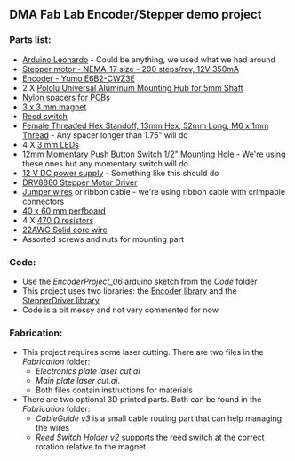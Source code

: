 ## DMA Fab Lab Encoder/Stepper demo project

### Parts list:

- [Arduino Leonardo](https://store.arduino.cc/products/arduino-leonardo-with-headers) - Could be anything, we used what we had around
- [Stepper motor - NEMA-17 size - 200 steps/rev, 12V 350mA](https://www.adafruit.com/product/324)
- [Encoder - Yumo E6B2-CWZ3E](https://www.mouser.com/datasheet/2/307/e6b2-c_ds_csm491-25665.pdf)
- 2 X [Pololu Universal Aluminum Mounting Hub for 5mm Shaft](https://www.pololu.com/product/1203)
- [Nylon spacers for PCBs](https://www.amazon.com/Lystaii-Standoff-Motherboard-Standoffs-Assortment/dp/B08LPYR49C/ref=sr_1_3?keywords=pcb%2Bspacers&qid=1702333765&sr=8-3&th=1)
- [3 x 3 mm magnet](https://www.amazon.com/FINDMAG-Magnets-Magnetic-Whiteboard-Refrigerator/dp/B092MCQ3NL/ref=sr_1_3?crid=3TSIQPVJFTKLE&keywords=3mm%2Bmagnets&qid=1702333936&sprefix=3mm%2Bmagnet%2Caps%2C128&sr=8-3&th=1)
- [Reed switch](https://www.sparkfun.com/products/8642)
- [Female Threaded Hex Standoff, 13mm Hex, 52mm Long, M6 x 1mm Thread](https://www.mcmaster.com/94868A778/) - Any spacer longer than 1.75" will do
- 4 X [3 mm LEDs](https://www.adafruit.com/product/778)
- [12mm Momentary Push Button Switch 1/2" Mounting Hole](https://www.amazon.com/Twidec-Waterproof-Momentary-Pre-soldered-PBS-33B-BK-X/dp/B099ML1F48/ref=sr_1_14?crid=3R8W9XJ4TM3QT&keywords=button%2Bswitch&qid=1702334727&sprefix=button%2Bswitch%2Caps%2C130&sr=8-14&th=1) - We're using these ones but any momentary switch will do
- [12 V DC power supply](https://www.adafruit.com/product/2591) - Something like this should do
- [DRV8880 Stepper Motor Driver](https://www.pololu.com/product/2971)
- [Jumper wires](https://www.adafruit.com/product/1957) or ribbon cable - we're using ribbon cable with crimpable connectors
- [40 x 60 mm perfboard](https://www.amazon.com/MECCANIXITY-Prototyping-Soldering-Electronic-40mmx60mm/dp/B09NR8F8HX)
- 4 X [470 Ω resistors](https://www.adafruit.com/product/2781)
- [22AWG Solid core wire](https://www.adafruit.com/product/2988) 
- Assorted screws and nuts for mounting part


### Code:

- Use the *EncoderProject_06* arduino sketch from the *Code* folder
- This project uses two libraries: the [Encoder library](https://github.com/PaulStoffregen/Encoder) and the [StepperDriver library](https://github.com/laurb9/StepperDriver/tree/master)
- Code is a bit messy and not very commented for now

### Fabrication:

- This project requires some laser cutting. There are two files in the *Fabrication* folder: 
    - *Electronics plate laser cut.ai* 
    - *Main plate laser cut.ai*. 
    - Both files contain instructions for materials
- There are two optional 3D printed parts. Both can be found in the *Fabrication* folder:
    - *CableGuide v3* is a small cable routing part that can help managing the wires
    -  *Reed Switch Holder v2* supports the reed switch at the correct rotation relative to the magnet





